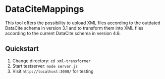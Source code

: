 # DataCiteMappings
 This tool offers the possibility to upload XML files according to the outdated DataCite schema in version 3.1 and to transform them into XML files according to the current DataCite schema in version 4.6.
## Quickstart
1. Change directory: `cd xml-transformer`
2. Start testserver: `node server.js`
3. Visit `http://localhost:3000/` for testing